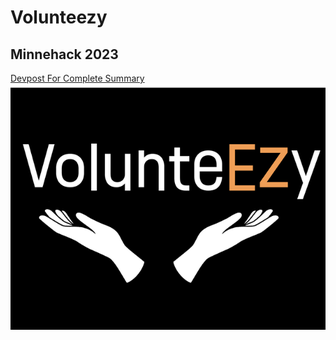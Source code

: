 # Volunteezy
## Minnehack 2023
[Devpost For Complete Summary](https://devpost.com/software/volunteezy)
![Alt text](./frontend_v2/src/images/volunteezy-logo-black.png)



